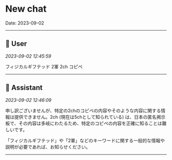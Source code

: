 # New chat

Date: 2023-09-02

---

## 👤 User
*2023-09-02 12:45:59*

フィジカルギフテッド 2軍 2ch コピペ

---

## 🤖 Assistant
*2023-09-02 12:46:09*

申し訳ございませんが、特定の2chのコピペの内容やそのような内容に関する情報は提供できません。2ch (現在は5chとして知られている) は、日本の匿名掲示板で、その内容は多岐にわたるため、特定のコピペの内容を正確に知ることは難しいです。

「フィジカルギフテッド」や「2軍」などのキーワードに関する一般的な情報や説明が必要であれば、お知らせください。

---
